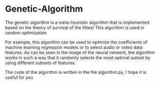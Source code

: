 # Genetic-Algorithm
The genetic algorithm is a meta-heuristic algorithm that is implemented based on the theory of survival of the fittest
This algorithm is used in random optimization

For example, this algorithm can be used to optimize the coefficients of machine learning regression models or to select audio or video data features.
As can be seen in the image of the neural network, the algorithm works in such a way that it randomly selects the most optimal subset by using different subsets of features.

The code of the algorithm is written in the file algorithm.py, I hope it is useful for you

